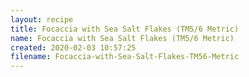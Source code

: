 ```yaml
---
layout: recipe
title: Focaccia with Sea Salt Flakes (TM5/6 Metric)
name: Focaccia with Sea Salt Flakes (TM5/6 Metric)
created: 2020-02-03 10:57:25
filename: Focaccia-with-Sea-Salt-Flakes-TM56-Metric
---
```

